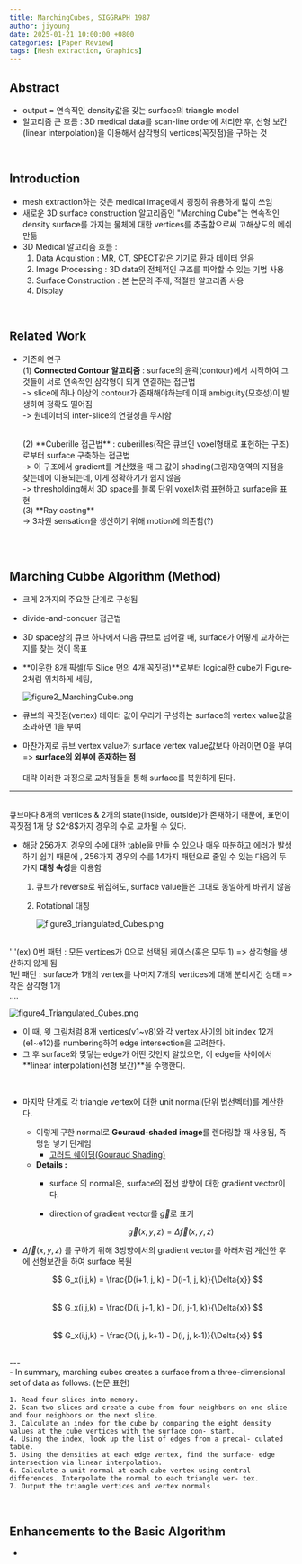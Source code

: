 ```yaml
---
title: MarchingCubes, SIGGRAPH 1987
author: jiyoung
date: 2025-01-21 10:00:00 +0800
categories: [Paper Review]
tags: [Mesh extraction, Graphics]
---
```


<script type="text/javascript">
  MathJax = {
    tex: {
      inlineMath: [['$', '$'], ['\\(', '\\)']]
    }
  };
</script>
<script type="text/javascript" src="https://cdn.jsdelivr.net/npm/mathjax@3/es5/tex-mml-chtml.js"></script>


## Abstract
- output = 연속적인 density값을 갖는 surface의 triangle model
- 알고리즘 큰 흐름 : 3D medical data를 scan-line order에 처리한 후, 선형 보간(linear interpolation)을 이용해서 삼각형의 vertices(꼭짓점)을 구하는 것

<br>

## Introduction
  - mesh extraction하는 것은 medical image에서 굉장히 유용하게 많이 쓰임
  - 새로운 3D surface construction 알고리즘인 "Marching Cube"는 연속적인 density surface를 가지는 물체에 대한 vertices를 추출함으로써 고해상도의 메쉬 만듦
  - 3D Medical 알고리즘 흐름 : 
    1. Data Acquistion
      : MR, CT, SPECT같은 기기로 환자 데이터 얻음
    2. Image Processing
      : 3D data의 전체적인 구조를 파악할 수 있는 기법 사용
    3. Surface Construction
      : 본 논문의 주제, 적절한 알고리즘 사용
    4. Display

<br>

## Related Work
- 기존의 연구 
  <br>
  (1) **Connected Contour 알고리즘** : surface의 윤곽(contour)에서 시작하여 그것들이 서로 연속적인 삼각형이 되게 연결하는 접근법 <br>
    -> slice에 하나 이상의 contour가 존재해야하는데 이때 ambiguity(모호성)이 발생하여 정확도 떨어짐 <br>
    -> 원데이터의 inter-slice의 연결성을 무시함
    
  <br>
  (2) **Cuberille 접근법** : cuberilles(작은 큐브인 voxel형태로 표현하는 구조)로부터 surface 구축하는 접근법 <br>
    -> 이 구조에서 gradient를 계산했을 때 그 값이 shading(그림자)영역의 지점을 찾는데에 이용되는데, 이게 정확하기가 쉽지 않음 <br>
    -> thresholding해서 3D space를 블록 단위 voxel처럼 표현하고 surface을 표현

  <br>
  (3) **Ray casting** <br>
    -> 3차원 sensation을 생산하기 위해 motion에 의존함(?) 
  
<br> <br/>

## Marching Cubbe Algorithm (Method)
 - 크게 2가지의 주요한 단계로 구성됨
  - divide-and-conquer 접근법
  - 3D space상의 큐브 하나에서 다음 큐브로 넘어갈 때, surface가 어떻게 교차하는지를 찾는 것이 목표
  - **이웃한 8개 픽셀(두 Slice 면의 4개 꼭짓점)**로부터 logical한 cube가 Figure-2처럼 위치하게 세팅,
    
    ![figure2_MarchingCube.png](assets/img/posts_storage/MarchingCube/figure2.png)
  
  - 큐브의 꼭짓점(vertex) 데이터 값이 우리가 구성하는 surface의 vertex value값을 초과하면 1을 부여 
  - 마찬가지로 큐브 vertex value가 surface vertex value값보다 아래이면 0을 부여
    => **surface의 외부에 존재하는 점**
    <br><br/> 대략 이러한 과정으로 교차점들을 통해 surface를 복원하게 된다. <br>

---
<br>
큐브마다 8개의 vertices & 2개의 state(inside, outside)가 존재하기 때문에, 표면이 꼭짓점 1개 당 $2^8$가지 경우의 수로 교차될 수 있다.
<br>

- 해당 256가지 경우의 수에 대한 table을 만들 수 있으나 매우 따분하고 에러가 발생하기 쉽기 때문에 , 256가지 경우의 수를 14가지 패턴으로 줄일 수 있는 다음의 두 가지 **대칭 속성**을 이용함
  1. 큐브가 reverse로 뒤집혀도, surface value들은 그대로 동일하게 바뀌지 않음
  2. Rotational 대칭
   
      ![figure3_triangulated_Cubes.png](assets/img/posts_storage/MarchingCube/figure3.png)

<br>
    '''(ex) 0번 패턴 : 모든 vertices가 0으로 선택된 케이스(혹은 모두 1) => 삼각형을 생산하지 않게 됨 <br>
         1번 패턴 : surface가 1개의 vertex를 나머지 7개의 vertices에 대해 분리시킨 상태 => 작은 삼각형 1개 <br> 
         ....
        

   ![figure4_Triangulated_Cubes.png](assets/img/posts_storage/MarchingCube/figure4.png)

- 이 때, 윗 그림처럼 8개 vertices(v1~v8)와 각 vertex 사이의 bit index 12개(e1~e12)를 numbering하여 edge intersection을 고려한다.
- 그 후 surface와 맞닿는 edge가 어떤 것인지 알았으면, 이 edge들 사이에서 **linear interpolation(선형 보간)**을 수행한다.

<br>

- 마지막 단계로 각 triangle vertex에 대한 unit normal(단위 법선벡터)를 계산한다.
  - 이렇게 구한 normal로 **Gouraud-shaded image**를 렌더링할 때 사용됨, 즉 명암 넣기 단계임
    - [고러드 쉐이딩(Gouraud Shading)](https://chicken2beef.tistory.com/30)
  - **Details :**
    - surface 의 normal은, surface의 접선 방향에 대한 gradient vector이다.
    - direction of gradient vector를 $\vec{g}$로 표기
  
      $$
      \vec{g}(x,y,z) = \Delta{\vec{f}(x, y,z)}
      $$

- $\Delta{\vec{f}(x,y,z)}$ 를 구하기 위해 3방향에서의 gradient vector를 아래처럼 계산한 후에 선형보간을 하여 surface 복원
  
    $$ G_x(i,j,k) = \frac{D(i+1, j, k) - D(i-1, j, k)}{\Delta{x}} $$ 
    <br>
    $$ G_x(i,j,k) = \frac{D(i, j+1, k) - D(i, j-1, k)}{\Delta{x}} $$
    <br>
    $$ G_x(i,j,k) = \frac{D(i, j, k+1) - D(i, j, k-1)}{\Delta{x}} $$
    
<br>
---
<br>
- In summary, marching cubes creates a surface from a three-dimensional set of data as follows: (논문 표현)

    1. Read four slices into memory.
    2. Scan two slices and create a cube from four neighbors on one slice and four neighbors on the next slice.
    3. Calculate an index for the cube by comparing the eight density values at the cube vertices with the surface con- stant.
    4. Using the index, look up the list of edges from a precal- culated table.
    5. Using the densities at each edge vertex, find the surface- edge intersection via linear interpolation.
    6. Calculate a unit normal at each cube vertex using central differences. Interpolate the normal to each triangle ver- tex.
    7. Output the triangle vertices and vertex normals


<br>

## Enhancements to the Basic Algorithm
- 
